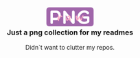 <h3 align="center">
  <img src="https://github.com/AndrasE/raw-readme/blob/main/raw-readme-img.png?raw=true" width="110px">
  </br>
  Just a png collection for my readmes
</h3>
<p align="center"> 
  Didn`t want to clutter my repos.
</p>
